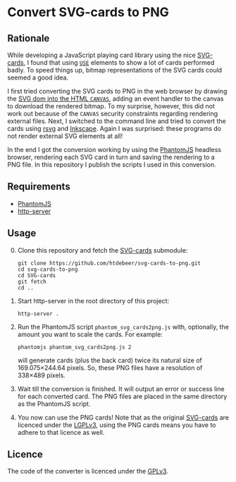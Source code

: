 # Convert SVG-cards to PNG

## Rationale

While developing a JavaScript playing card library using the nice
[SVG-cards](https://github.com/htdebeer/SVG-cards), I found that using
[`USE`](https://developer.mozilla.org/en/docs/Web/SVG/Element/use) elements to
show a lot of cards performed badly. To speed things up, bitmap
representations of the SVG cards could seemed a good idea. 

I first tried converting the SVG cards to PNG in the web browser by drawing
the [SVG dom into the HTML
`CANVAS`](https://developer.mozilla.org/en-US/docs/Web/API/Canvas_API/Drawing_DOM_objects_into_a_canvas),
adding an event handler to the canvas to download the rendered bitmap. To my
surprise, however, this did not work out because of the `CANVAS` security
constraints regarding rendering external files. Next, I switched to the
command line and tried to convert the cards using
[rsvg](https://developer.gnome.org/rsvg/2.40/) and
[Inkscape](https://inkscape.org/en/). Again I was surprised: these programs do
not render external SVG elements at all! 

In the end I got the conversion working by using the
[PhantomJS](http://phantomjs.org/) headless browser, rendering each SVG card
in turn and saving the rendering to a PNG file. In this repository I publish
the scripts I used in this conversion.

## Requirements

- [PhantomJS](http://phantomjs.org/)
- [http-server](https://github.com/indexzero/http-server)

## Usage

0.  Clone this repository and fetch the
    [SVG-cards](https://github.com/htdebeer/SVG-cards) submodule:

        git clone https://github.com/htdebeer/svg-cards-to-png.git
        cd svg-cards-to-png
        cd SVG-cards
        git fetch
        cd ..

1.  Start http-server in the root directory of this project:

        http-server .

2.  Run the PhantomJS script `phantom_svg_cards2png.js` with, optionally, the
    amount you want to scale the cards. For example:

        phantomjs phantom_svg_cards2png.js 2

    will generate cards (plus the back card) twice its natural size of
    169.075×244.64 pixels. So, these PNG files have a resolution of 338×489
    pixels.

3.  Wait till the conversion is finished. It will output an error or success
    line for each converted card. The PNG files are placed in the same
    directory as the PhantomJS script.

5.  You now can use the PNG cards! Note that as the original
    [SVG-cards](https://github.com/htdebeer/SVG-cards) are licenced under the
    [LGPLv3](https://www.gnu.org/licenses/lgpl-3.0.en.html), using the PNG
    cards means you have to adhere to that licence as well.

## Licence

The code of the converter is licenced under the
[GPLv3](https://www.gnu.org/licenses/gpl-3.0.en.html).

